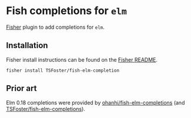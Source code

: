 # Fish completions for `elm`

[Fisher](https://github.com/jorgebucaran/fisher) plugin to add completions for `elm`.

## Installation

Fisher install instructions can be found on the [Fisher README](https://github.com/jorgebucaran/fisher/blob/main/README.md).

```fish
fisher install TSFoster/fish-elm-completion
```

## Prior art

Elm 0.18 completions were provided by [ohanhi/fish-elm-completions](https://github.com/ohanhi/fish-elm-completions) (and [TSFoster/fish-elm-completions](https://github.com/TSFoster/fish-elm-completions)).
